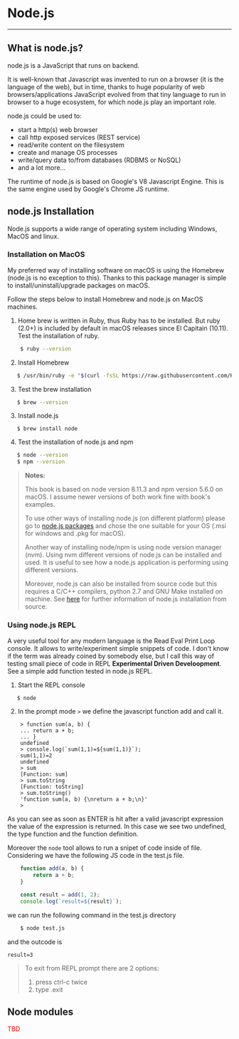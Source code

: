 # Node.js

---

## What is node.js?

node.js is a JavaScript that runs on backend.

It is well-known that Javascript was invented to run on a browser (it is the language of the web), but in time, thanks to huge popularity of web browsers/applications JavaScript evolved from that tiny language to run in browser to a huge ecosystem, for which node.js play an important role.

node.js could be used to:

- start a http(s) web browser
- call http exposed services (REST service)
- read/write content on the filesystem
- create and manage OS processes
- write/query data to/from databases (RDBMS or NoSQL)
- and a lot more...

The runtime of node.js is based on Google's V8 Javascript Engine.
This is the same engine used by Google's Chrome JS runtime.

## node.js Installation

Node.js supports a wide range of operating system including Windows, MacOS and linux.

### Installation on MacOS

My preferred way of installing software on macOS is using the Homebrew (node.js is no exception to this).
Thanks to this package manager is simple to install/uninstall/upgrade packages on macOS.

Follow the steps below to install Homebrew and node.js on MacOS machines.

1. Home brew is written in Ruby, thus Ruby has to be installed. But ruby (2.0+) is included by default in macOS releases since El Capitain (10.11).
   Test the installation of ruby.

```sh
    $ ruby --version
```

2. Install Homebrew

```sh
   $ /usr/bin/ruby -e "$(curl -fsSL https://raw.githubusercontent.com/Homebrew/install/master/install)"
```

3. Test the brew installation

```sh
   $ brew --version
```

3. Install node.js

```
   $ brew install node
```

4. Test the installation of node.js and npm

```sh
   $ node --version
   $ npm --version
```

> **Notes:**
>
> This book is based on node version 8.11.3 and npm version 5.6.0 on macOS. I assume newer versions of both work fine with book's examples.
>
> To use other ways of installing node.js (on different platform) please go to [node.js packages](https://nodejs.org/download/release/) and chose the one suitable for your OS (.msi for windows and .pkg for macOS).
>
> Another way of installing node/npm is using node version manager (nvm). Using nvm different versions of node.js can be installed and used. It is useful to see how a node.js application is performing using different versions.
>
> Moreover, node.js can also be installed from source code but this requires a C/C++ compilers, python 2.7 and GNU Make installed on machine. See [here](https://github.com/nodejs/node/blob/master/BUILDING.md) for further information of node.js installation from source.

### Using node.js REPL

A very useful tool for any modern language is the Read Eval Print Loop console.
It allows to write/experiment simple snippets of code.
I don't know if the term was already coined by somebody else, but I call this way of testing small piece of code in REPL **Experimental Driven Develoopment**.
See a simple add function tested in node.js REPL.

1. Start the REPL console

```sh
   $ node
```

2.  In the prompt mode `>` we define the javascript function add and call it.

```text
    > function sum(a, b) {
    ... return a + b;
    ... }
    undefined
    > console.log(`sum(1,1)=${sum(1,1)}`);
    sum(1,1)=2
    undefined
    > sum
    [Function: sum]
    > sum.toString
    [Function: toString]
    > sum.toString()
    'function sum(a, b) {\nreturn a + b;\n}'
    >
```

As you can see as soon as ENTER is hit after a valid javascript expression the value of the expression is returned. In this case we see two undefined, the type function and the function definition.

Moreover the `node` tool allows to run a snipet of code inside of file.
Considering we have the following JS code in the test.js file.

```javascript
    function add(a, b) {
        return a + b;
    }

    const result = add(1, 2);
    console.log(`result=${result}`);
```

we can run the following command in the test.js directory

```sh
    $ node test.js
```

and the outcode is

```test
result=3
```

> To exit from REPL prompt there are 2 options:
>
> 1. press ctrl-c twice
> 1. type .exit

## Node modules

<span style="color:red">TBD</span>
